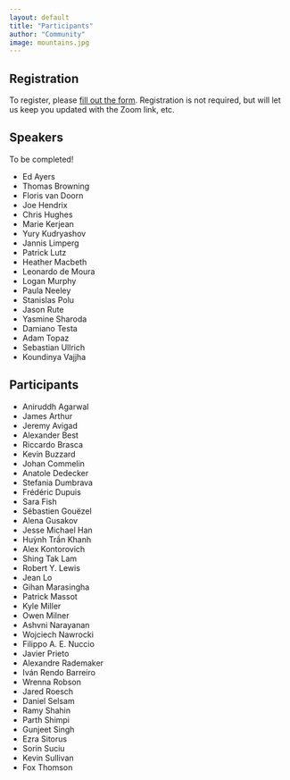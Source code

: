 ```yaml
---
layout: default
title: "Participants"
author: "Community"
image: mountains.jpg
---
```


## Registration

To register, please [fill out the form](https://forms.gle/a9x51G6oWebqseEf9).
Registration is not required, but will let us keep you updated with the Zoom link, etc.

## Speakers

To be completed!

* Ed Ayers
* Thomas Browning
* Floris van Doorn
* Joe Hendrix
* Chris Hughes
* Marie Kerjean
* Yury Kudryashov
* Jannis Limperg
* Patrick Lutz
* Heather Macbeth
* Leonardo de Moura
* Logan Murphy
* Paula Neeley
* Stanislas Polu
* Jason Rute
* Yasmine Sharoda
* Damiano Testa
* Adam Topaz
* Sebastian Ullrich
* Koundinya Vajjha

## Participants

* Aniruddh Agarwal
* James Arthur
* Jeremy Avigad
* Alexander Best
* Riccardo Brasca
* Kevin Buzzard
* Johan Commelin
* Anatole Dedecker
* Stefania Dumbrava
* Frédéric Dupuis
* Sara Fish
* Sébastien Gouëzel
* Alena Gusakov
* Jesse Michael Han
* Huỳnh Trần Khanh
* Alex Kontorovich
* Shing Tak Lam
* Robert Y. Lewis
* Jean Lo
* Gihan Marasingha
* Patrick Massot
* Kyle Miller
* Owen Milner
* Ashvni Narayanan
* Wojciech Nawrocki
* Filippo A. E. Nuccio
* Javier Prieto
* Alexandre Rademaker
* Iván Rendo Barreiro
* Wrenna Robson
* Jared Roesch
* Daniel Selsam
* Ramy Shahin
* Parth Shimpi
* Gunjeet Singh
* Ezra Sitorus
* Sorin Suciu
* Kevin Sullivan
* Fox Thomson
